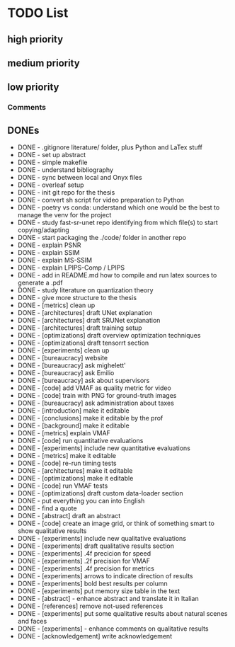 # TODO List

## high priority

## medium priority

## low priority

### Comments

## DONEs
- DONE - .gitignore literature/ folder, plus Python and LaTex stuff
- DONE - set up abstract
- DONE - simple makefile
- DONE - understand bibliography
- DONE - sync between local and Onyx files
- DONE - overleaf setup
- DONE - init git repo for the thesis
- DONE - convert sh script for video preparation to Python
- DONE - poetry vs conda: understand which one would be the best to manage the venv for the project
- DONE - study fast-sr-unet repo identifying from which file(s) to start copying/adapting
- DONE - start packaging the ./code/ folder in another repo
- DONE - explain PSNR
- DONE - explain SSIM
- DONE - explain MS-SSIM
- DONE - explain LPIPS-Comp / LPIPS
- DONE - add in README.md how to compile and run latex sources to generate a .pdf
- DONE - study literature on quantization theory
- DONE - give more structure to the thesis
- DONE - [metrics] clean up
- DONE - [architectures] draft UNet explanation
- DONE - [architectures] draft SRUNet explanation
- DONE - [architectures] draft training setup
- DONE - [optimizations] draft overview optimization techniques
- DONE - [optimizations] draft tensorrt section
- DONE - [experiments] clean up
- DONE - [bureaucracy] website
- DONE - [bureaucracy] ask mighelett'
- DONE - [bureaucracy] ask Emilio
- DONE - [bureaucracy] ask about supervisors
- DONE - [code] add VMAF as quality metric for video
- DONE - [code] train with PNG for ground-truth images
- DONE - [bureaucracy] ask administration about taxes
- DONE - [introduction] make it editable
- DONE - [conclusions] make it editable by the prof
- DONE - [background] make it editable
- DONE - [metrics] explain VMAF
- DONE - [code] run quantitative evaluations
- DONE - [experiments] include new quantitative evaluations
- DONE - [metrics] make it editable
- DONE - [code] re-run timing tests
- DONE - [architectures] make it editable
- DONE - [optimizations] make it editable
- DONE - [code] run VMAF tests
- DONE - [optimizations] draft custom data-loader section
- DONE - put everything you can into English
- DONE - find a quote
- DONE - [abstract] draft an abstract
- DONE - [code] create an image grid, or think of something smart to show qualitative results
- DONE - [experiments] include new qualitative evaluations
- DONE - [experiments] draft qualitative results section
- DONE - [experiments] .4f precicion for speed
- DONE - [experiments] .2f precision for VMAF
- DONE - [experiments] .4f precision for metrics
- DONE - [experiments] arrows to indicate direction of results
- DONE - [experiments] bold best results per column
- DONE - [experiments] put memory size table in the text
- DONE - [abstract] - enhance abstract and translate it in Italian
- DONE - [references] remove not-used references
- DONE - [experiments] put some qualitative results about natural scenes and faces
- DONE - [experiments] - enhance comments on qualitative results
- DONE - [acknowledgement] write acknowledgement

